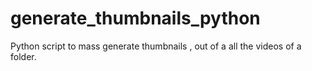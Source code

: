 # generate_thumbnails_python
Python script to mass generate thumbnails , out of a all the videos of a folder.
